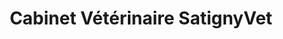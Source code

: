 ---
title: "Cabinet Vétérinaire SatignyVet"
url: /satigny/cabinet-veterinaire-satignyvet/
shop: Optiker
---